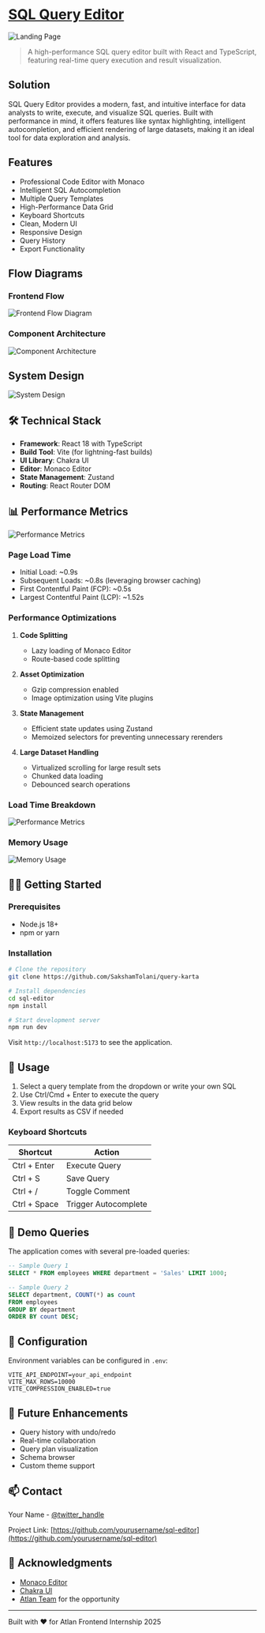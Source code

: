 # [SQL Query Editor](https://sql-editor-demo.vercel.app)

![Landing Page](assets/landing.png)

> A high-performance SQL query editor built with React and TypeScript, featuring real-time query execution and result visualization.

## Solution

SQL Query Editor provides a modern, fast, and intuitive interface for data analysts to write, execute, and visualize SQL queries. Built with performance in mind, it offers features like syntax highlighting, intelligent autocompletion, and efficient rendering of large datasets, making it an ideal tool for data exploration and analysis.

## Features

- Professional Code Editor with Monaco
- Intelligent SQL Autocompletion
- Multiple Query Templates
- High-Performance Data Grid
- Keyboard Shortcuts
- Clean, Modern UI
- Responsive Design
- Query History
- Export Functionality

## Flow Diagrams

### Frontend Flow

![Frontend Flow Diagram](assets/flowchart.png)

### Component Architecture

![Component Architecture](assets/architecture.png)

## System Design

![System Design](assets/system-design.png)


## 🛠️ Technical Stack

- **Framework**: React 18 with TypeScript
- **Build Tool**: Vite (for lightning-fast builds)
- **UI Library**: Chakra UI
- **Editor**: Monaco Editor
- **State Management**: Zustand
- **Routing**: React Router DOM

## 📊 Performance Metrics

![Performance Metrics](assets/performance-metrics.png)

### Page Load Time
- Initial Load: ~0.9s
- Subsequent Loads: ~0.8s (leveraging browser caching)
- First Contentful Paint (FCP): ~0.5s
- Largest Contentful Paint (LCP): ~1.52s

### Performance Optimizations
1. **Code Splitting**
   - Lazy loading of Monaco Editor
   - Route-based code splitting

2. **Asset Optimization**
   - Gzip compression enabled
   - Image optimization using Vite plugins

3. **State Management**
   - Efficient state updates using Zustand
   - Memoized selectors for preventing unnecessary rerenders

4. **Large Dataset Handling**
   - Virtualized scrolling for large result sets
   - Chunked data loading
   - Debounced search operations

### Load Time Breakdown

![Performance Metrics](assets/performance-metrics.png)

### Memory Usage

![Memory Usage](assets/memory-usage.png)

## 🏃‍♂️ Getting Started

### Prerequisites
- Node.js 18+
- npm or yarn

### Installation

```bash
# Clone the repository
git clone https://github.com/SakshamTolani/query-karta

# Install dependencies
cd sql-editor
npm install

# Start development server
npm run dev
```

Visit `http://localhost:5173` to see the application.

## 🎯 Usage

1. Select a query template from the dropdown or write your own SQL
2. Use Ctrl/Cmd + Enter to execute the query
3. View results in the data grid below
4. Export results as CSV if needed

### Keyboard Shortcuts

| Shortcut | Action |
|----------|--------|
| Ctrl + Enter | Execute Query |
| Ctrl + S | Save Query |
| Ctrl + / | Toggle Comment |
| Ctrl + Space | Trigger Autocomplete |

## 📝 Demo Queries

The application comes with several pre-loaded queries:

```sql
-- Sample Query 1
SELECT * FROM employees WHERE department = 'Sales' LIMIT 1000;

-- Sample Query 2
SELECT department, COUNT(*) as count 
FROM employees 
GROUP BY department 
ORDER BY count DESC;
```

## 🔧 Configuration

Environment variables can be configured in `.env`:

```env
VITE_API_ENDPOINT=your_api_endpoint
VITE_MAX_ROWS=10000
VITE_COMPRESSION_ENABLED=true
```

## 🌟 Future Enhancements

- Query history with undo/redo
- Real-time collaboration
- Query plan visualization
- Schema browser
- Custom theme support

## 📫 Contact

Your Name - [@twitter_handle](https://twitter.com/your_handle)

Project Link: [https://github.com/yourusername/sql-editor](https://github.com/yourusername/sql-editor)

## 🙏 Acknowledgments

- [Monaco Editor](https://microsoft.github.io/monaco-editor/)
- [Chakra UI](https://chakra-ui.com/)
- [Atlan Team](https://atlan.com/) for the opportunity

---

Built with ❤️ for Atlan Frontend Internship 2025
````
